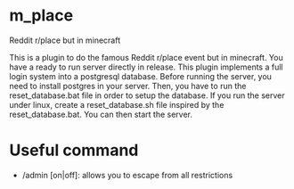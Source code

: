 # m_place
Reddit r/place but in minecraft

This is a plugin to do the famous Reddit r/place event but in minecraft. You have a ready to run server directly in release.
This plugin implements a full login system into a postgresql database. Before running the server, you need to install postgres in your server. Then, you have to run the reset_database.bat file in order to setup the database. If you run the server under linux, create a reset_database.sh file inspired by the reset_database.bat. You can then start the server.

# Useful command
- /admin [on|off]: allows you to escape from all restrictions


